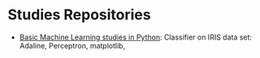 # Studies Repositories

* [Basic Machine Learning studies in Python](https://github.com/jbcodeforce/ml-basics): Classifier on IRIS data set: Adaline, Perceptron, matplotlib, 
